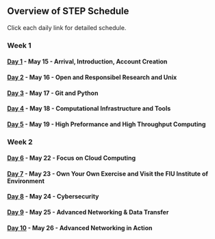 ## Overview of STEP Schedule 

Click each daily link for detailed schedule.

### Week 1

#### [Day 1](https://github.com/access-ci-org/Operation_STEP/blob/main/Day1-May15/Agenda.md) - May 15 - Arrival, Introduction, Account Creation
#### [Day 2](https://github.com/access-ci-org/Operation_STEP/blob/main/Day2-May16/Agenda.md) - May 16 - Open and Responsibel Research and Unix
#### [Day 3](https://github.com/access-ci-org/Operation_STEP/blob/main/Day3-May17/Agenda.md) - May 17 - Git and Python
#### [Day 4](https://github.com/access-ci-org/Operation_STEP/blob/main/Day4-May18/Agenda.md) - May 18 - Computational Infrastructure and Tools
#### [Day 5](https://github.com/access-ci-org/Operation_STEP/blob/main/Day5-May19/Agenda.md) - May 19 - High Preformance and High Throughput Computing

### Week 2

#### [Day 6](https://github.com/access-ci-org/Operation_STEP/blob/main/Day6-May22/Agenda.md) - May 22 - Focus on Cloud Computing
#### [Day 7](https://github.com/access-ci-org/Operation_STEP/blob/main/Day7-May23/Agenda.md) - May 23 - Own Your Own Exercise and Visit the FIU Institute of Environment
#### [Day 8](https://github.com/access-ci-org/Operation_STEP/blob/main/Day8-May24/Agenda.md) - May 24 - Cybersecurity
#### [Day 9](https://github.com/access-ci-org/Operation_STEP/blob/main/Day9-May25/Agenda.md) - May 25 - Advanced Networking & Data Transfer
#### [Day 10](https://github.com/access-ci-org/Operation_STEP/blob/main/Day10-May16/Agenda.md) - May 26 - Advanced Networking in Action

